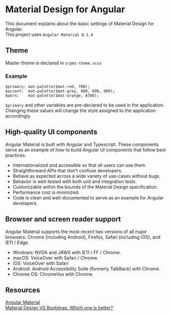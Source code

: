 # Material Design for Angular

This document explains about the basic settings of Material Design for Angular. \
This project uses `Angular Material 8.1.4` 

## Theme

Master theme is declared in `srpms-theme.scss`
### Example
```
$primary: mat-palette($mat-red, 700);
$accent:  mat-palette($mat-grey, 800, 600, 900);
$warn:    mat-palette($mat-orange, A700);
```
`$primary` and other variables are pre-declared to be used in the application.
Changing these values will change the style assigned to the application accordingly.

## High-quality UI components
Angular Material is built with Angular and Typescript. These components serve as an example of how to build Angular UI components that follow best practices.
- Internationalized and accessible so that all users can use them.
- Straightforward APIs that don't confuse developers.
- Behave as expected across a wide variety of use-cases without bugs.
- Behavior is well-tested with both unit and integration tests.
- Customizable within the bounds of the Material Design specification.
- Performance cost is minimized.
- Code is clean and well-documented to serve as an example for Angular developers.

## Browser and screen reader support
Angular Material supports the most recent two versions of all major browsers: Chrome (including Android), Firefox, Safari (including iOS), and IE11 / Edge.

- Windows: NVDA and JAWS with IE11 / FF / Chrome.
- macOS: VoiceOver with Safari / Chrome.
- iOS: VoiceOver with Safari
- Android: Android Accessibility Suite (formerly TalkBack) with Chrome.
- Chrome OS: ChromeVox with Chrome.

## Resources
[Angular Material](https://material.angular.io/) \
[Material Design VS Bootstrap: Which one is better?](https://azmind.com/material-design-vs-bootstrap/)



